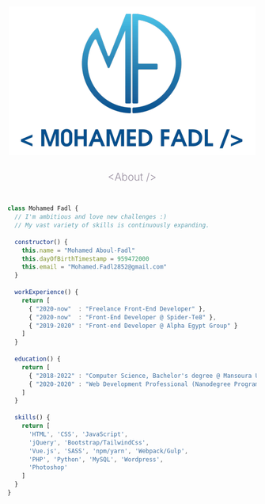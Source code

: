 <p align="center">
  <img src="fadl.png" alt="Mohamed Fadl" />
</p>

<h2 align="center" style="font-weight: 300; color: #988e9f; margin-bottom: 25px;">&lt;About /&gt;</h2>

```javascript

class Mohamed Fadl {
  // I'm ambitious and love new challenges :)
  // My vast variety of skills is continuously expanding.

  constructor() {
    this.name = "Mohamed Aboul-Fadl"
    this.dayOfBirthTimestamp = 959472000
    this.email = "Mohamed.Fadl2852@gmail.com"
  }

  workExperience() {
    return [
      { "2020-now"  : "Freelance Front-End Developer" },
      { "2020-now"  : "Front-End Developer @ Spider-Te8" },
      { "2019-2020" : "Front-end Developer @ Alpha Egypt Group" }
    ]      
  }

  education() {
    return [
      { "2018-2022" : "Computer Science, Bachelor's degree @ Mansoura University" },
      { "2020-2020" : "Web Development Professional (Nanodegree Program) @ Udacity - 4 Months" }
    ]
  }
  
  skills() {
    return [ 
      'HTML', 'CSS', 'JavaScript',
      'jQuery', 'Bootstrap/TailwindCss',
      'Vue.js', 'SASS', 'npm/yarn', 'Webpack/Gulp',
      'PHP', 'Python', 'MySQL', 'Wordpress',
      'Photoshop'
    ]
  }
}
```

